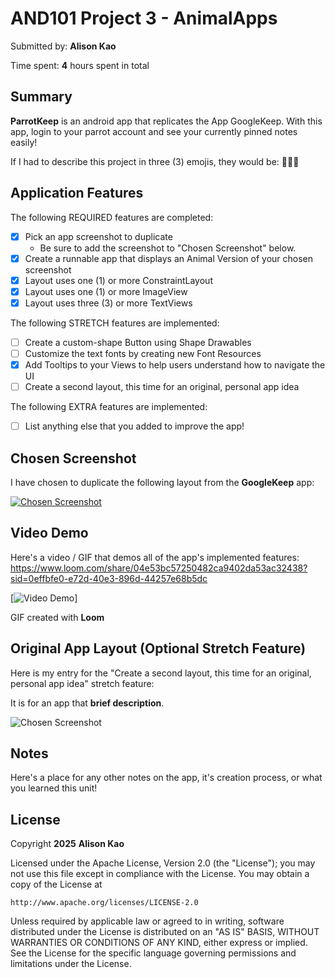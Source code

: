 
# AND101 Project 3 - AnimalApps

Submitted by: **Alison Kao**

Time spent: **4** hours spent in total

## Summary

**ParrotKeep** is an android app that replicates the App GoogleKeep. With this app, login to your parrot account and see your currently pinned notes easily! 

If I had to describe this project in three (3) emojis, they would be: **🦜📝✅**

## Application Features

<!-- (This is a comment) Please be sure to change the [ ] to [x] for any features you completed.  If a feature is not checked [x], you might miss the points for that item! -->

The following REQUIRED features are completed:

- [x] Pick an app screenshot to duplicate
  - Be sure to add the screenshot to "Chosen Screenshot" below.
- [x] Create a runnable app that displays an Animal Version of your chosen screenshot
- [x] Layout uses one (1) or more ConstraintLayout
- [x] Layout uses one (1) or more ImageView
- [x] Layout uses three (3) or more TextViews

The following STRETCH features are implemented:

- [ ] Create a custom-shape Button using Shape Drawables
- [ ] Customize the text fonts by creating new Font Resources
- [x] Add Tooltips to your Views to help users understand how to navigate the UI
- [ ] Create a second layout, this time for an original, personal app idea

The following EXTRA features are implemented:

- [ ] List anything else that you added to improve the app!

## Chosen Screenshot

I have chosen to duplicate the following layout from the **GoogleKeep** app:

[<img src='http://example.com/link/to/your/image.png' title='Chosen Screenshot' width='' alt='Chosen Screenshot' />
](https://9to5google.com/wp-content/uploads/sites/4/2021/09/google_keep_material_you_1.png?w=1000)
## Video Demo

Here's a video / GIF that demos all of the app's implemented features:
https://www.loom.com/share/04e53bc57250482ca9402da53ac32438?sid=0effbfe0-e72d-40e3-896d-44257e68b5dc

[<img src='http://i.imgur.com/link/to/your/gif/file.gif' title='Video Demo' width='' alt='Video Demo' />]

GIF created with **Loom**

<!-- Recommended tools:
- [Kap](https://getkap.co/) for macOS
- [ScreenToGif](https://www.screentogif.com/) for Windows
- [peek](https://github.com/phw/peek) for Linux. -->

## Original App Layout (Optional Stretch Feature)

Here is my entry for the "Create a second layout, this time for an original, personal app idea" stretch feature:

It is for an app that **brief description**.

<img src='http://example.com/link/to/your/image.png' title='Chosen Screenshot' width='' alt='Chosen Screenshot' />

## Notes

Here's a place for any other notes on the app, it's creation process, or what you learned this unit!

## License

Copyright **2025** **Alison Kao**

Licensed under the Apache License, Version 2.0 (the "License");
you may not use this file except in compliance with the License.
You may obtain a copy of the License at

    http://www.apache.org/licenses/LICENSE-2.0

Unless required by applicable law or agreed to in writing, software
distributed under the License is distributed on an "AS IS" BASIS,
WITHOUT WARRANTIES OR CONDITIONS OF ANY KIND, either express or implied.
See the License for the specific language governing permissions and
limitations under the License.
